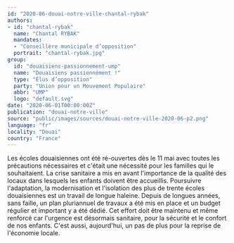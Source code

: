 ```yaml
---
id: "2020-06-douai-notre-ville-chantal-rybak"
authors:
- id: "chantal-rybak"
  name: "Chantal RYBAK"
  mandates: 
  - "Conseillère municipale d’opposition"
  portrait: "chantal-rybak.jpg"
group:
  id: "douaisiens-passionnement-ump"
  name: "Douaisiens passionnément !"
  type: "Élus d’opposition"
  party: "Union pour un Mouvement Populaire"
  abbr: "UMP"
  logo: "default.svg"
date: "2020-06-01T00:00:00Z"
publication: "douai-notre-ville"
source: "public/images/sources/douai-notre-ville-2020-06-p2.png"
language: "fr"
locality: "Douai"
country: "France"
---
```


Les écoles douaisiennes ont été ré-ouvertes dès le 11 mai avec toutes les précautions nécessaires et c'était une nécessité pour les familles qui le souhaitaient. La crise sanitaire a mis en avant l'importance de la qualité des locaux dans lesquels les enfants doivent être accueillis. Poursuivre l'adaptation, la modernisation et l'isolation des plus de trente écoles douaisiennes est un travail de longue haleine. Depuis de longues années, sans faille, un plan pluriannuel de travaux a été mis en place et un budget régulier et important y a été dédié. Cet effort doit être maintenu et même renforcé car l'urgence est désormais sanitaire, pour la sécurité et le confort de nos enfants. C'est aussi, aujourd'hui, un pas de plus pour la reprise de l'économie locale.
